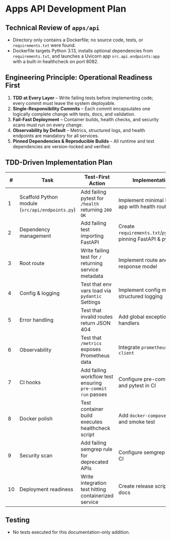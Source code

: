 # Apps API Development Plan

## Technical Review of `apps/api`

- Directory only contains a Dockerfile; no source code, tests, or `requirements.txt` were found.
- Dockerfile targets Python 3.13, installs optional dependencies from `requirements.txt`, and launches a Uvicorn app `src.api.endpoints:app` with a built-in healthcheck on port 8082.

## Engineering Principle: Operational Readiness First

1. **TDD at Every Layer** – Write failing tests before implementing code; every commit must leave the system deployable.
2. **Single-Responsibility Commits** – Each commit encapsulates one logically complete change with tests, docs, and validation.
3. **Fail-Fast Deployment** – Container builds, health checks, and security scans must run on every change.
4. **Observability by Default** – Metrics, structured logs, and health endpoints are mandatory for all services.
5. **Pinned Dependencies & Reproducible Builds** – All runtime and test dependencies are version-locked and verified.

## TDD-Driven Implementation Plan

| #   | Task                                            | Test-First Action                                          | Implementation                                                 | Commit Example                                |
| --- | ----------------------------------------------- | ---------------------------------------------------------- | -------------------------------------------------------------- | --------------------------------------------- |
| 1   | Scaffold Python module (`src/api/endpoints.py`) | Add failing pytest for `/health` returning `200 OK`        | Implement minimal FastAPI app with health route                | `feat(api): scaffold fastapi health endpoint` |
| 2   | Dependency management                           | Add failing test importing FastAPI                         | Create `requirements.txt`/`pyproject` pinning FastAPI & pytest | `chore(api): add python deps`                 |
| 3   | Root route                                      | Write failing test for `/` returning service metadata      | Implement route and response model                             | `feat(api): add root endpoint`                |
| 4   | Config & logging                                | Test that env vars load via `pydantic` Settings            | Implement config module + structured logging                   | `feat(api): add config and logging`           |
| 5   | Error handling                                  | Test that invalid routes return JSON 404                   | Add global exception handlers                                  | `feat(api): standardize error responses`      |
| 6   | Observability                                   | Test that `/metrics` exposes Prometheus data               | Integrate `prometheus-client`                                  | `feat(api): expose metrics endpoint`          |
| 7   | CI hooks                                        | Add failing workflow test ensuring `pre-commit run` passes | Configure pre-commit, lint, and pytest in CI                   | `ci(api): enforce lint and tests`             |
| 8   | Docker polish                                   | Test container build executes healthcheck script           | Add `docker-compose` service and smoke test                    | `chore(api): finalize docker build`           |
| 9   | Security scan                                   | Add failing semgrep rule for deprecated APIs               | Configure semgrep run in CI                                    | `chore(api): add security scanning`           |
| 10  | Deployment readiness                            | Write integration test hitting containerized service       | Create release scripts & docs                                  | `chore(api): document deployment flow`        |

## Testing

- No tests executed for this documentation-only addition.
